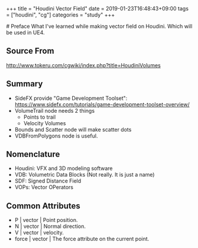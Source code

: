 +++
title = "Houdini Vector Field"
date = 2019-01-23T16:48:43+09:00
tags = ["houdini", "cg"]
categories = "study"
+++

<div class="description">
# Preface
What I've learned while making vector field on Houdini. Which will be used in UE4.

## Source From
http://www.tokeru.com/cgwiki/index.php?title=HoudiniVolumes

## Summary
- SideFX provide "Game Development Toolset": https://www.sidefx.com/tutorials/game-development-toolset-overview/
- VolumeTrail node needs 2 things
    - Points to trail
    - Velocity Volumes
- Bounds and Scatter node will make scatter dots
- VDBFromPolygons node is useful.

## Nomenclature
- Houdini: VFX and 3D modeling software
- VDB: Volumetric Data Blocks (Not really. It is just a name)
- SDF: Signed Distance Field
- VOPs: Vector OPerators

## Common Attributes
- P | vector | Point position.
- N | vector | Normal direction.
- V | vector | velocity.
- force | vector | The force attribute on the current point.
